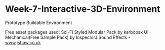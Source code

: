 # Week-7-Interactive-3D-Environment
 Prototype Buildable Environment

Free asset packages used:
Sci-Fi Styled Modular Pack by karboosx
UI - Mechanical(Free Sample Pack) by InspectorJ Sound Effects - www.jshaw.co.uk